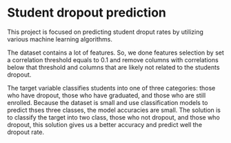 # Student dropout prediction

This project is focused on predicting student droput rates by utilizing various machine learning algorithms.

   The dataset contains a lot of features. So, we done features selection by set a correlation threshold equals to 0.1 and remove columns with correlations below that threshold and columns that are likely not related to the students dropout.
  
  The target variable classifies students into one of three categories: those who have dropout, those who have graduated, and those who are still enrolled. Because the dataset is small and use classification models to predict thses three classes, the model accuracies are small. The solution is to classify the target into two class, those who not dropout, and those who dropout, this solution gives us a better accuracy and predict well the dropout rate.
